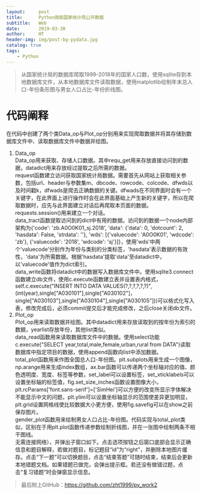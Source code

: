 ```yaml
---
layout:     post
title:      Python爬取国家统计局公开数据
subtitle:   Web
date:       2019-03-30
author:     HT
header-img: img/post-bg-pydata.jpg
catalog: true
tags:
    - Python
---
```


>从国家统计局的数据库爬取1999-2018年的国家人口数，使用sqlite存到本地数据库文件，从本地数据库文件读取数据，使用matplotlib绘制年末总人口-年份条形图与男女人口占比-年份折线图。

# 代码阐释

在代码中创建了两个类Data_op与Plot_op分别用来实现爬取数据并将其存储到数据库文件中、读取数据库文件中数据并绘图。<br/>
1.	Data_op<br/>
Data_op用来获取、存储人口数据。其中requ_get用来存放直接访问到的数据，datadict用来存放经过提取之后所需的数据。<br/>
request函数建立访问获取国家统计局数据。需要首先从网站上获取相关参数，包括url、header与参数集m、dbcode、rowcode、colcode、dfwds以及时间戳k，dfwads是爬去正确数据的关键。dfwads在不同界面时会有一个关键字，在此界面上进行操作时会在此界面基础上产生新的关键字，所以在爬取数据时，应先与此界面建立对话后再爬取本页面的数据。requests.session()用来建立一个对话。<br/>
data_tract函数提取访问到的dict中有用的数据。访问到的数据一个node内部架构为{'code': 'zb.A0O0K01_sj.2018', 'data': {'data': 0, 'dotcount': 2, 'hasdata': False, 'strdata': ''}, 'wds': [{'valuecode': 'A0O0K01', 'wdcode': 'zb'}, {'valuecode': '2018', 'wdcode': 'sj'}]}，使用'wds'中两个'valuecode'分别作为年份与类别的分类标签，'hasdata'表示数据的有效性，'data'为所需数据。根据'hasdata'提取'data'至datadict中，以'valuecode'值作为dict索引。<br/>
data_write函数将datadict中的数据写入数据库文件中。使用sqlite3.connect函数建立db文件，使用c.execute函数建立表并设置表内格式，self.c.execute("INSERT INTO DATA VALUES(?,?,?,?,?,?)",(int(year),single["A030101"],single["A030102"]，single["A030103"],single["A030104"],single["A030105"]))可以格式化写入表，修改完成后，必须commit提交后才能完成修改，之后close关闭db文件。<br/>
2.	Plot_op<br/>
Plot_op用来读取数据并绘图。其中datadict用来存放读取到的按年份为索引的数据，yearlist存放年份，其他list类似。<br/>
data_read函数用来读取数据库文件中的数据。使用select功能c.execute("SELECT year,total,male,female,urban,rural from DATA")读取数据库中指定项目的数据，使用append函数向list中添加数据。<br/>
total_plot函数用来作图全国总人口-年份图。plt.subplots用来生成一个图像，np.arange用来生成index数组，ax.bar函数可以传递两个坐标轴对应的值、颜色透明度、宽度、标签等参数，set_label可以设置标签，set_xticklabels可以设置坐标轴的标签值，fig.set_size_inches函数设置图像大小，plt.rcParams['font.sans-serif']=['SimHei']可以方便的改变所显示字体解决不能显示中文的问题，plt.ylim可以设置坐标轴显示的范围使差异更加明显，plt.grid设置网格线使比较数据大小更方便，使用fig.savefig可以在show之前保存图片。<br/>
gender_plot函数用来绘制男女人口占比-年份图。代码实现与total_plot类似，区别在于用plt.plot函数传递参数绘制折线图，并在一张图中绘制两条不相干图线。<br/>
无需连接网络），并弹出子窗口如下。点击选项按钮之后窗口底部会显示正确信息和题目解释，若做对题目，标记题目“id”为“right”，并删除本地图片缓存。点击“下一题”可以切换题目，点击“结束答题”可随时结束，结束后会更新本地错题文档。如果错题已做完，会弹出提示框。若还没有做错过题，点击“复习错题”时会弹窗显示信息。<br/>


>最后附上GitHub：<https://github.com/zht1999/py_work2>

